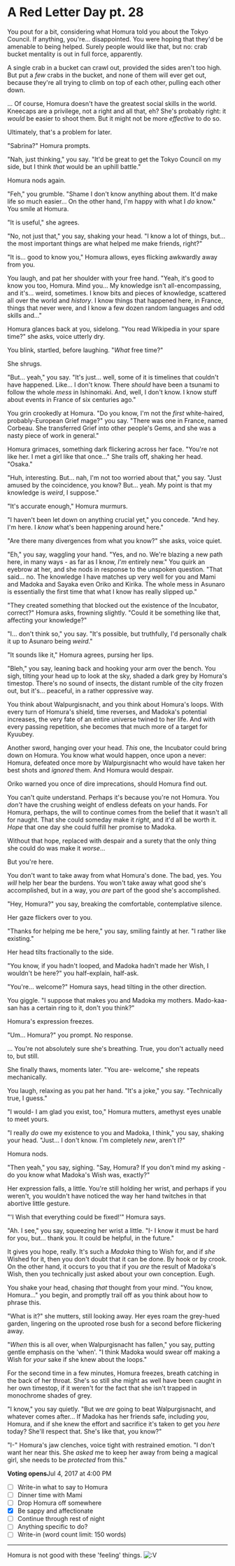 # A Red Letter Day pt. 28

You pout for a bit, considering what Homura told you about the Tokyo Council. If anything, you're... disappointed. You were hoping that they'd be amenable to being helped. Surely people would like that, but no: crab bucket mentality is out in full force, apparently.

A single crab in a bucket can crawl out, provided the sides aren't too high. But put a *few* crabs in the bucket, and none of them will ever get out, because they're all trying to climb on top of each other, pulling each other down.

... Of course, Homura doesn't have the greatest social skills in the world. Kneecaps are a privilege, not a right and all that, eh? She's probably right: it *would* be easier to shoot them. But it might not be more *effective* to do so.

Ultimately, that's a problem for later.

"Sabrina?" Homura prompts.

"Nah, just thinking," you say. "It'd be great to get the Tokyo Council on my side, but I think *that* would be an uphill battle."

Homura nods again.

"Feh," you grumble. "Shame I don't know anything about them. It'd make life so much easier... On the other hand, I'm happy with what I *do* know." You smile at Homura.

"It is useful," she agrees.

"No, not just that," you say, shaking your head. "I know a lot of things, but... the most important things are what helped me make friends, right?"

"It is... good to know you," Homura allows, eyes flicking awkwardly away from you.

You laugh, and pat her shoulder with your free hand. "Yeah, it's good to know you too, Homura. Mind you... My knowledge isn't all-encompassing, and it's... weird, sometimes. I know bits and pieces of knowledge, scattered all over the world and *history*. I know things that happened here, in France, things that never were, and I know a few dozen random languages and odd skills and..."

Homura glances back at you, sidelong. "You read Wikipedia in your spare time?" she asks, voice utterly dry.

You blink, startled, before laughing. "*What* free time?"

She shrugs.

"But... yeah," you say. "It's just... well, some of it is timelines that couldn't have happened. Like... I don't know. There *should* have been a tsunami to follow the whole *mess* in Ishinomaki. And, well, I don't know. I know stuff about events in France of six centuries ago."

You grin crookedly at Homura. "Do you know, I'm not the *first* white-haired, probably-European Grief mage?" you say. "There was one in France, named Corbeau. She transferred Grief into other people's Gems, and she was a nasty piece of work in general."

Homura grimaces, something dark flickering across her face. "You're not like her. I met a girl like that once..." She trails off, shaking her head. "Osaka."

"Huh, interesting. But... nah, I'm not too worried about that," you say. "Just amused by the coincidence, you know? But... yeah. My point is that my knowledge is *weird*, I suppose."

"It's accurate enough," Homura murmurs.

"I haven't been let down on anything crucial yet," you concede. "And hey. I'm here. I *know* what's been happening around here."

"Are there many divergences from what you know?" she asks, voice quiet.

"Eh," you say, waggling your hand. "Yes, and no. We're blazing a new path here, in many ways - as far as I know, *I'm* entirely new." You quirk an eyebrow at her, and she nods in response to the unspoken question. "That said... no. The knowledge I have matches up very well for you and Mami and Madoka and Sayaka even Oriko and Kirika. The whole mess in Asunaro is essentially the first time that what I know has really slipped up."

"They created something that blocked out the existence of the Incubator, correct?" Homura asks, frowning slightly. "Could it be something like that, affecting your knowledge?"

"I... don't think so," you say. "It's possible, but truthfully, I'd personally chalk it up to Asunaro being *weird*."

"It sounds like it," Homura agrees, pursing her lips.

"Bleh," you say, leaning back and hooking your arm over the bench. You sigh, tilting your head up to look at the sky, shaded a dark grey by Homura's timestop. There's no sound of insects, the distant rumble of the city frozen out, but it's... peaceful, in a rather oppressive way.

You think about Walpurgisnacht, and you think about Homura's loops. With every turn of Homura's shield, time reverses, and Madoka's potential increases, the very fate of an entire universe twined to her life. And with every passing repetition, she becomes that much more of a target for Kyuubey.

Another sword, hanging over your head. *This* one, the Incubator could bring down on Homura. You know what would happen, once upon a never: Homura, defeated once more by Walpurgisnacht who would have taken her best shots and *ignored* them. And Homura would despair.

Oriko warned you once of dire imprecations, should Homura find out.

You can't quite understand. Perhaps it's because you're not Homura. You *don't* have the crushing weight of endless defeats on your hands. For Homura, perhaps, the will to continue comes from the belief that it wasn't all for naught. That she could someday make it *right*, and it'd all be worth it. *Hope* that one day she could fulfill her promise to Madoka.

Without that hope, replaced with despair and a surety that the only thing she could do was make it *worse*...

But you're here.

You don't want to take away from what Homura's done. The bad, yes. You *will* help her bear the burdens. You won't take away what good she's accomplished, but in a way, you *are* part of the good she's accomplished.

"Hey, Homura?" you say, breaking the comfortable, contemplative silence.

Her gaze flickers over to you.

"Thanks for helping me be here," you say, smiling faintly at her. "I rather like existing."

Her head tilts fractionally to the side.

"You know, if you hadn't looped, and Madoka hadn't made her Wish, I wouldn't be here?" you half-explain, half-ask.

"You're... welcome?" Homura says, head tilting in the other direction.

You giggle. "I suppose that makes you and Madoka my mothers. Mado-kaa-san has a certain ring to it, don't you think?"

Homura's expression freezes.

"Um... Homura?" you prompt. No response.

... You're not absolutely sure she's breathing. True, you don't actually need to, but still.

She finally thaws, moments later. "You are- welcome," she repeats mechanically.

You laugh, relaxing as you pat her hand. "It's a joke," you say. "Technically true, I guess."

"I would- I am glad you exist, too," Homura mutters, amethyst eyes unable to meet yours.

"I really *do* owe my existence to you and Madoka, I think," you say, shaking your head. "Just... I don't know. I'm completely *new*, aren't I?"

Homura nods.

"Then yeah," you say, sighing. "Say, Homura? If you don't mind my asking - do you know what Madoka's Wish was, exactly?"

Her expression falls, a little. You're still holding her wrist, and perhaps if you weren't, you wouldn't have noticed the way her hand twitches in that abortive little gesture.

"'I Wish that everything could be fixed!'" Homura says.

"Ah. I see," you say, squeezing her wrist a little. "I- I know it must be hard for you, but... thank you. It could be helpful, in the future."

It gives you hope, really. It's such a *Madoka* thing to Wish for, and if *she* Wished for it, then you don't doubt that it can be done. By hook or by crook. On the other hand, it occurs to you that if you *are* the result of Madoka's Wish, then you technically just asked about your own conception. Eugh.

You shake your head, chasing *that* thought from your mind. "You know, Homura..." you begin, and promptly trail off as you think about how to phrase this.

"What is it?" she mutters, still looking away. Her eyes roam the grey-hued garden, lingering on the uprooted rose bush for a second before flickering away.

"*When* this is all over, when Walpurgisnacht has fallen," you say, putting gentle emphasis on the 'when'. "I think Madoka would swear off making a Wish for *your* sake if she knew about the loops."

For the second time in a few minutes, Homura freezes, breath catching in the back of her throat. She's so still she might as well have been caught in her own timestop, if it weren't for the fact that she isn't trapped in monochrome shades of grey.

"I know," you say quietly. "But we *are* going to beat Walpurgisnacht, and whatever comes after... If Madoka has her friends safe, including *you*, Homura, and if she knew the effort and sacrifice it's taken to get you *here* today? She'll respect that. She's like that, you know?"

"I-" Homura's jaw clenches, voice tight with restrained emotion. "I don't want her near this. She *asked* me to keep her away from being a magical girl, she needs to be *protected* from this."

**Voting opens**Jul 4, 2017 at 4:00 PM

- [ ] Write-in what to say to Homura
- [ ] Dinner time with Mami
- [ ] Drop Homura off somewhere
- [x] Be sappy and affectionate
- [ ] Continue through rest of night
- [ ] Anything specific to do?
- [ ] Write-in (word count limit: 150 words)

---

Homura is not good with these 'feeling' things. ![:V](/styles/sv_smiles/xenforo/emot-v.gif ":V    :V")
